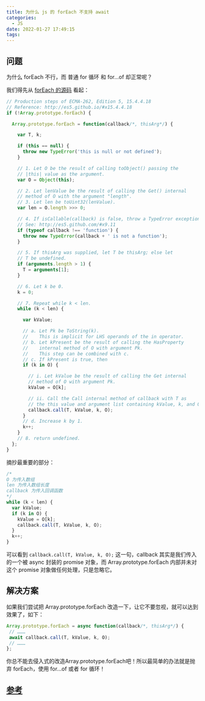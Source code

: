 ```yaml
---
title: 为什么 js 的 forEach 不支持 await
categories:
  - JS
date: 2022-01-27 17:49:15
tags:
---
```

## 问题

为什么 forEach 不行，而 普通 for 循环 和 for…of 却正常呢？

我们得先从 [forEach 的源码](https://developer.mozilla.org/en-US/docs/Web/JavaScript/Reference/Global_Objects/Array/forEach#polyfill) 看起：
```js
// Production steps of ECMA-262, Edition 5, 15.4.4.18
// Reference: http://es5.github.io/#x15.4.4.18
if (!Array.prototype.forEach) {

  Array.prototype.forEach = function(callback/*, thisArg*/) {

    var T, k;

    if (this == null) {
      throw new TypeError('this is null or not defined');
    }

    // 1. Let O be the result of calling toObject() passing the
    // |this| value as the argument.
    var O = Object(this);

    // 2. Let lenValue be the result of calling the Get() internal
    // method of O with the argument "length".
    // 3. Let len be toUint32(lenValue).
    var len = O.length >>> 0;

    // 4. If isCallable(callback) is false, throw a TypeError exception. 
    // See: http://es5.github.com/#x9.11
    if (typeof callback !== 'function') {
      throw new TypeError(callback + ' is not a function');
    }

    // 5. If thisArg was supplied, let T be thisArg; else let
    // T be undefined.
    if (arguments.length > 1) {
      T = arguments[1];
    }

    // 6. Let k be 0.
    k = 0;

    // 7. Repeat while k < len.
    while (k < len) {

      var kValue;

      // a. Let Pk be ToString(k).
      //    This is implicit for LHS operands of the in operator.
      // b. Let kPresent be the result of calling the HasProperty
      //    internal method of O with argument Pk.
      //    This step can be combined with c.
      // c. If kPresent is true, then
      if (k in O) {

        // i. Let kValue be the result of calling the Get internal
        // method of O with argument Pk.
        kValue = O[k];

        // ii. Call the Call internal method of callback with T as
        // the this value and argument list containing kValue, k, and O.
        callback.call(T, kValue, k, O);
      }
      // d. Increase k by 1.
      k++;
    }
    // 8. return undefined.
  };
}
```
摘抄最重要的部分：

```js
/* 
O 为传入数组
len 为传入数组长度
callback 为传入回调函数
*/
while (k < len) {
  var kValue; 
  if (k in O) { 
    kValue = O[k]; 
    callback.call(T, kValue, k, O);
  } 
  k++;
}
```
可以看到 `callback.call(T, kValue, k, O);` 这一句，callback 其实是我们传入的一个被 async 封装的 promise 对象，而 Array.prototype.forEach 内部并未对这个 promise 对象做任何处理，只是忽略它。

## 解决方案

如果我们尝试把 Array.prototype.forEach 改造一下，让它不要忽视，就可以达到效果了，如下：

 ```js
Array.prototype.forEach = async function(callback/*, thisArg*/) {
  // ………
  await callback.call(T, kValue, k, O);
  // ………
};
```

你总不能去侵入式的改造Array.prototype.forEach吧！所以最简单的办法就是抛弃 forEach，使用 for…of 或者 for 循环！

## [参考](https://www.cnblogs.com/xjnotxj/p/10629900.html)